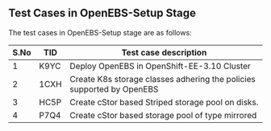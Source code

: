 ## Test Cases in OpenEBS-Setup Stage

The test cases in OpenEBS-Setup stage are as follows:

| S.No | TID  | Test case description                                        |
| ---- | ---- | ------------------------------------------------------------ |
| 1    | K9YC | Deploy OpenEBS in OpenShift-EE-3.10 Cluster                  |
| 2    | 1CXH | Create K8s storage classes adhering the policies supported by OpenEBS |
| 3    | HC5P | Create cStor based Striped storage pool on disks.            |
| 4    | P7Q4 | Create cStor based storage pool of type mirrored             |

